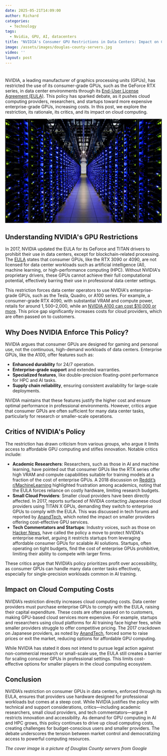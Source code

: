 ```yaml
---
date: 2025-05-21T14:09:00
author: Richard
categories:
  - Technology
tags:
  - Nvidia, GPU, AI, datacenters
title: "NVIDIA's Consumer GPU Restrictions in Data Centers: Impact on Cloud Computing Costs"
image: /assets/images/douglas-county-servers.jpg
video: ''
layout: post
---
```

# 

NVIDIA, a leading manufacturer of graphics processing units (GPUs), has restricted the use of its consumer-grade GPUs, such as the GeForce RTX series, in data center environments through its [End-User License Agreement (EULA)](https://www.nvidia.com/en-us/drivers/geforce-license/). This policy has sparked debate, as it pushes cloud computing providers, researchers, and startups toward more expensive enterprise-grade GPUs, increasing costs. In this post, we explore the restriction, its rationale, its critics, and its impact on cloud computing.

![Douglas county servers from Google](/assets/images/douglas-county-servers.jpg "Douglas county servers from Google")

## Understanding NVIDIA's GPU Restrictions

In 2017, NVIDIA updated the EULA for its GeForce and TITAN drivers to prohibit their use in data centers, except for blockchain-related processing. The [EULA](https://www.nvidia.com/en-us/drivers/geforce-license/) states that consumer GPUs, like the RTX 3090 or 4090, are not licensed for data center workloads such as artificial intelligence (AI), machine learning, or high-performance computing (HPC). Without NVIDIA's proprietary drivers, these GPUs cannot achieve their full computational potential, effectively barring their use in professional data center settings.

This restriction forces data center operators to use NVIDIA's enterprise-grade GPUs, such as the Tesla, Quadro, or A100 series. For example, a consumer-grade RTX 4090, with substantial VRAM and compute power, retails for around $1,500–$2,000, while an [NVIDIA A100 can cost $10,000 or more](https://www.anandtech.com/show/16294/nvidia-announces-a100-80gb-gpu-for-ai). This price gap significantly increases costs for cloud providers, which are often passed on to customers.

## Why Does NVIDIA Enforce This Policy?

NVIDIA argues that consumer GPUs are designed for gaming and personal use, not the continuous, high-demand workloads of data centers. Enterprise GPUs, like the A100, offer features such as:

- **Enhanced durability** for 24/7 operation.
- **Enterprise-grade support** and extended warranties.
- **Specialized features**, like double-precision floating-point performance for HPC and AI tasks.
- **Supply chain reliability**, ensuring consistent availability for large-scale deployments.

NVIDIA maintains that these features justify the higher cost and ensure optimal performance in professional environments. However, critics argue that consumer GPUs are often sufficient for many data center tasks, particularly for research or smaller-scale operations.

## Critics of NVIDIA's Policy

The restriction has drawn criticism from various groups, who argue it limits access to affordable GPU computing and stifles innovation. Notable critics include:

- **Academic Researchers**: Researchers, such as those in AI and machine learning, have pointed out that consumer GPUs like the RTX series offer high VRAM and compute capabilities suitable for training models at a fraction of the cost of enterprise GPUs. A 2018 discussion on [Reddit’s r/MachineLearning](https://www.reddit.com/r/MachineLearning/comments/7nq2zv/discussion_nvidia_banning_geforce_and_titan_gpus/) highlighted frustration among academics, noting that the EULA forces reliance on costly hardware, limiting research budgets.
- **Small Cloud Providers**: Smaller cloud providers have been directly affected. In 2017, reports surfaced of NVIDIA contacting Japanese cloud providers using TITAN X GPUs, demanding they switch to enterprise GPUs to comply with the EULA. This was discussed in tech forums and reported by [AnandTech](https://www.anandtech.com/show/12170/nvidia-updates-geforce-titan-driver-eula-banning-datacenter-usage), which noted the impact on smaller providers offering cost-effective GPU services.
- **Tech Commentators and Startups**: Industry voices, such as those on [Hacker News](https://news.ycombinator.com/item?id=15980374), have called the policy a move to protect NVIDIA's enterprise market, arguing it restricts startups from leveraging affordable consumer GPUs for scalable AI solutions. Startups, often operating on tight budgets, find the cost of enterprise GPUs prohibitive, limiting their ability to compete with larger firms.

These critics argue that NVIDIA’s policy prioritizes profit over accessibility, as consumer GPUs can handle many data center tasks effectively, especially for single-precision workloads common in AI training.

## Impact on Cloud Computing Costs

NVIDIA’s restriction directly increases cloud computing costs. Data center providers must purchase enterprise GPUs to comply with the EULA, raising their capital expenditure. These costs are often passed on to customers, making GPU-based cloud services more expensive. For example, startups and researchers using cloud platforms for AI training face higher fees, while smaller providers struggle to offer competitive pricing. The 2017 crackdown on Japanese providers, as noted by [AnandTech](https://www.anandtech.com/show/12170/nvidia-updates-geforce-titan-driver-eula-banning-datacenter-usage), forced some to raise prices or exit the market, reducing options for affordable GPU computing.

While NVIDIA has stated it does not intend to pursue legal action against non-commercial research or small-scale use, the EULA still creates a barrier for scaling consumer GPUs in professional settings. This limits cost-effective options for smaller players in the cloud computing ecosystem.

## Conclusion

NVIDIA’s restriction on consumer GPUs in data centers, enforced through its EULA, ensures that providers use hardware designed for professional workloads but comes at a steep cost. While NVIDIA justifies the policy with technical and support considerations, critics—including academic researchers, small cloud providers, and tech commentators—argue it restricts innovation and accessibility. As demand for GPU computing in AI and HPC grows, this policy continues to drive up cloud computing costs, creating challenges for budget-conscious users and smaller providers. The debate underscores the tension between market control and democratizing access to powerful computing resources.

_The cover image is a picture of Douglas County servers from Google_
